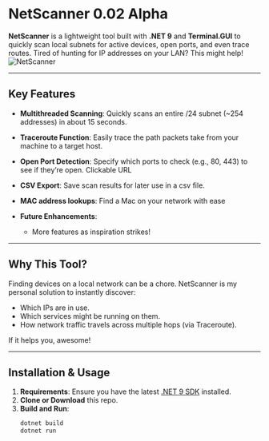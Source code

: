 # NetScanner 0.02 Alpha

**NetScanner** is a lightweight tool built with **.NET 9** and **Terminal.GUI** to quickly scan local subnets for active devices, open ports, and even trace routes. Tired of hunting for IP addresses on your LAN? This might help!
![NetScanner](https://github.com/user-attachments/assets/64c8b453-eca7-497c-adf5-79f168afe899)

---

## Key Features
- **Multithreaded Scanning**: Quickly scans an entire /24 subnet (~254 addresses) in about 15 seconds.
- **Traceroute Function**: Easily trace the path packets take from your machine to a target host.
- **Open Port Detection**: Specify which ports to check (e.g., 80, 443) to see if they’re open. Clickable URL
- **CSV Export**: Save scan results for later use in a csv file.
- **MAC address lookups**: Find a Mac on your network with ease

- **Future Enhancements**:
  - More features as inspiration strikes!

---

## Why This Tool?
Finding devices on a local network can be a chore. NetScanner is my personal solution to instantly discover:
- Which IPs are in use.
- Which services might be running on them.
- How network traffic travels across multiple hops (via Traceroute).

If it helps you, awesome!

---

## Installation & Usage
1. **Requirements**: Ensure you have the latest [.NET 9 SDK](https://dotnet.microsoft.com/download/dotnet) installed.
2. **Clone or Download** this repo.
3. **Build and Run**:
   ```bash
   dotnet build
   dotnet run
